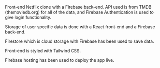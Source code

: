 Front-end Netflix clone with a Firebase back-end. API used is from TMDB (themoviedb.org) for all of the data, and Firebase Authentication is used to give login functionality. 

Storage of user specific data is done with a React front-end and a Firebase back-end. 

Firestore which is cloud storage with Firebase has been used to save data. 

Front-end is styled with Tailwind CSS.

Firebase hosting has been used to deploy the app live.